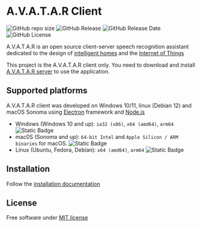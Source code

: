 # A.V.A.T.A.R Client

![GitHub repo size](https://img.shields.io/github/repo-size/Avatar-Home-Automation/A.V.A.T.A.R-Client)
![GitHub Release](https://img.shields.io/github/v/release/Avatar-Home-Automation/A.V.A.T.A.R-Client)
![GitHub Release Date](https://img.shields.io/github/release-date/Avatar-Home-Automation/A.V.A.T.A.R-Client)
![GitHub License](https://img.shields.io/github/license/Avatar-Home-Automation/A.V.A.T.A.R-Client)


A.V.A.T.A.R is an open source client-server speech recognition assistant dedicated to the design of [intelligent homes](https://en.wikipedia.org/wiki/Home_automation) and the [Internet of Things](https://en.wikipedia.org/wiki/Internet_of_things)

This project is the A.V.A.T.A.R client only. You need to download and install [A.V.A.T.A.R server](https://github.com/Avatar-Home-Automation/A.V.A.T.A.R-Server) to use the application.


## Supported platforms

A.V.A.T.A.R client was developed on Windows 10/11, linux (Debian 12) and macOS Sonoma using [Electron](https://www.electronjs.org/) framework and [Node.js](https://nodejs.org/)

* Windows (Windows 10 and up): `ia32 (x86)`, `x64 (amd64)`, `arm64` ![Static Badge](https://img.shields.io/badge/release-tested-brightgreen)
* mac0S (Sonoma and up): `64-bit Intel` and `Apple Silicon / ARM binaries` for macOS. ![Static Badge](https://img.shields.io/badge/release-tested-brightgreen)
* Linux (Ubuntu, Fedora, Debian): `x64 (amd64)`, `arm64` ![Static Badge](https://img.shields.io/badge/release-tested-brightgreen)


## Installation

Follow the [installation documentation](https://avatar-home-automation.github.io/docs/)

## License
Free software under [MIT license](https://github.com/avatar-home-automation/A.V.A.T.A.R-Client/blob/master/LICENSE)
